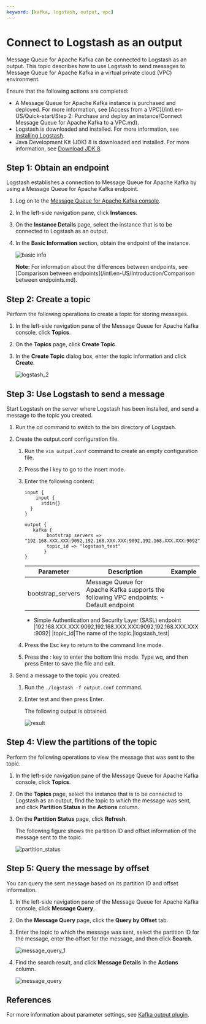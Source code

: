 ```yaml
---
keyword: [kafka, logstash, output, vpc]
---
```


# Connect to Logstash as an output

Message Queue for Apache Kafka can be connected to Logstash as an output. This topic describes how to use Logstash to send messages to Message Queue for Apache Kafka in a virtual private cloud \(VPC\) environment.

Ensure that the following actions are completed:

-   A Message Queue for Apache Kafka instance is purchased and deployed. For more information, see [Access from a VPC](/intl.en-US/Quick-start/Step 2: Purchase and deploy an instance/Connect Message Queue for Apache Kafka to a VPC.md).
-   Logstash is downloaded and installed. For more information, see [Installing Logstash](https://www.elastic.co/guide/en/logstash/7.6/installing-logstash.html).
-   Java Development Kit \(JDK\) 8 is downloaded and installed. For more information, see [Download JDK 8](https://www.oracle.com/java/technologies/javase/javase-jdk8-downloads.html).

## Step 1: Obtain an endpoint

Logstash establishes a connection to Message Queue for Apache Kafka by using a Message Queue for Apache Kafka endpoint.

1.  Log on to the [Message Queue for Apache Kafka console](https://kafka.console.aliyun.com/).

2.  In the left-side navigation pane, click **Instances**.

3.  On the **Instance Details** page, select the instance that is to be connected to Logstash as an output.

4.  In the **Basic Information** section, obtain the endpoint of the instance.

    ![basic info](https://static-aliyun-doc.oss-cn-hangzhou.aliyuncs.com/assets/img/en-US/0207892951/p128191.png)

    **Note:** For information about the differences between endpoints, see [Comparison between endpoints](/intl.en-US/Introduction/Comparison between endpoints.md).


## Step 2: Create a topic

Perform the following operations to create a topic for storing messages.

1.  In the left-side navigation pane of the Message Queue for Apache Kafka console, click **Topics**.

2.  On the **Topics** page, click **Create Topic**.

3.  In the **Create Topic** dialog box, enter the topic information and click **Create**.

    ![logstash_2](https://static-aliyun-doc.oss-cn-hangzhou.aliyuncs.com/assets/img/en-US/0207892951/p103888.png)


## Step 3: Use Logstash to send a message

Start Logstash on the server where Logstash has been installed, and send a message to the topic you created.

1.  Run the cd command to switch to the bin directory of Logstash.

2.  Create the output.conf configuration file.

    1.  Run the `vim output.conf` command to create an empty configuration file.

    2.  Press the i key to go to the insert mode.

    3.  Enter the following content:

        ```
        input {
            input {
              stdin{}
          }
        }
        
        output {
           kafka {
                bootstrap_servers => "192.168.XXX.XXX:9092,192.168.XXX.XXX:9092,192.168.XXX.XXX:9092"
                topic_id => "logstash_test"
               }
        }
        ```

        |Parameter|Description|Example|
        |---------|-----------|-------|
        |bootstrap\_servers|Message Queue for Apache Kafka supports the following VPC endpoints:         -   Default endpoint
        -   Simple Authentication and Security Layer \(SASL\) endpoint
|192.168.XXX.XXX:9092,192.168.XXX.XXX:9092,192.168.XXX.XXX:9092|
        |topic\_id|The name of the topic.|logstash\_test|

    4.  Press the Esc key to return to the command line mode.

    5.  Press the : key to enter the bottom line mode. Type wq, and then press Enter to save the file and exit.

3.  Send a message to the topic you created.

    1.  Run the `./logstash -f output.conf` command.

    2.  Enter test and then press Enter.

        The following output is obtained.

        ![result](https://static-aliyun-doc.oss-cn-hangzhou.aliyuncs.com/assets/img/en-US/0207892951/p103988.png)


## Step 4: View the partitions of the topic

Perform the following operations to view the message that was sent to the topic.

1.  In the left-side navigation pane of the Message Queue for Apache Kafka console, click **Topics**.

2.  On the **Topics** page, select the instance that is to be connected to Logstash as an output, find the topic to which the message was sent, and click **Partition Status** in the **Actions** column.

3.  On the **Partition Status** page, click **Refresh**.

    The following figure shows the partition ID and offset information of the message sent to the topic.

    ![partition_status](https://static-aliyun-doc.oss-cn-hangzhou.aliyuncs.com/assets/img/en-US/0207892951/p103992.png)


## Step 5: Query the message by offset

You can query the sent message based on its partition ID and offset information.

1.  In the left-side navigation pane of the Message Queue for Apache Kafka console, click **Message Query**.

2.  On the **Message Query** page, click the **Query by Offset** tab.

3.  Enter the topic to which the message was sent, select the partition ID for the message, enter the offset for the message, and then click **Search**.

    ![message_query_1](https://static-aliyun-doc.oss-cn-hangzhou.aliyuncs.com/assets/img/en-US/0207892951/p104987.png)

4.  Find the search result, and click **Message Details** in the **Actions** column.

    ![message_query](https://static-aliyun-doc.oss-cn-hangzhou.aliyuncs.com/assets/img/en-US/0207892951/p104985.png)


## References

For more information about parameter settings, see [Kafka output plugin](https://www.elastic.co/guide/en/logstash/current/plugins-outputs-kafka.html).

